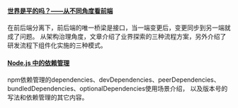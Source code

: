 
#### [世界是平的吗？——从不同角度看前端](https://mp.weixin.qq.com/s/XZddnWD6CITtkGXNMMk5vg)
在前后端分离下，前后端的唯一桥梁是接口，当一端变更后，变更同步到另一端就成了问题。
从架构治理角度，文章介绍了业界探索的三种流程方案，另外介绍了研发流程下组件化实施的三种模式。

#### [Node.js 中的依赖管理](https://mp.weixin.qq.com/s/cSHCKRdMPLKyPP_pOH3nkg)
npm依赖管理的dependencies、devDependencies、peerDependencies、bundledDependencies、optionalDependencies使用场景介绍，
以及版本号的写法和依赖管理的其它内容。
